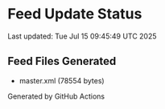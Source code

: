 # Feed Update Status
Last updated: Tue Jul 15 09:45:49 UTC 2025

## Feed Files Generated
- master.xml (78554 bytes)

Generated by GitHub Actions
